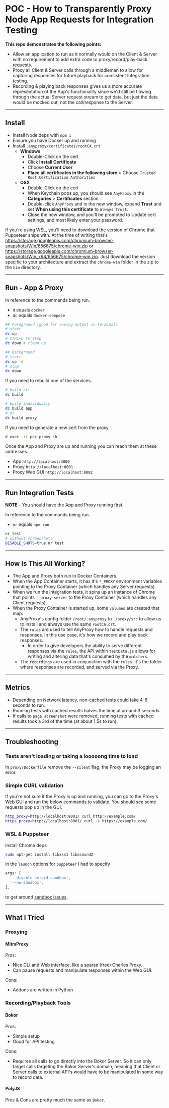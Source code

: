 # POC - How to Transparently Proxy Node App Requests for Integration Testing

**This repo demonstrates the following points:**
- Allow an application to run as it normally would on the Client & Server with
  no requirement to add extra code to proxy/record/play-back requests.
- Proxy all Client & Server calls through a middleman to allow for capturing
  responses for future playback for consistent Integration testing.
- Recording & playing back responses gives us a more accurate representation of
  the App's functionality since we'd still be flowing through the actual Server
  request stream to get data, but just the data would be mocked out, not the
  call/response to the Server.

---

## Install

- Install Node deps with `npm i`
- Ensure you have Docker up and running
- Install `.anyproxy/certificates/rootCA.crt`
  - **Windows**
    - Double-Click on the cert
    - Click **Install Certificate**
    - Choose **Current User**
    - **Place all certificates in the following store** > Choose `Trusted Root Certification Authorities`
  - **OSX**
    - Double-Click on the cert
    - When Keychain pops up, you should see `AnyProxy` in the **Categories** > **Certificates** section
    - Double-click `AnyProxy` and in the new window, expand **Trust** and set
      **When using this certificate** to `Always Trust`.
    - Close the new window, and you'll be prompted to Update cert settings,
      and most likely enter your password.

If you're using WSL, you'll need to download the version of Chrome that
Puppeteer ships with. At the time of writing that's
https://storage.googleapis.com/chromium-browser-snapshots/Win/656675/chrome-win.zip
or
https://storage.googleapis.com/chromium-browser-snapshots/Win_x64/656675/chrome-win.zip.
Just download the version specific to your architecture and extract the
`chrome-win` folder in the zip to the `bin` directory.

---

## Run - App & Proxy

In reference to the commands being run.
- `d` equals `docker`
- `dc` equals `docker-compose`

```sh
## Foreground (good for seeing output in terminal)
# start
dc up
# CTRL+C to stop
dc down # clean up

## Background
# start
dc up -d
# stop
dc down
```

If you need to rebuild one of the services.
```sh
# build all
dc build

# build individually
dc build app
# or
dc build proxy
```

If you need to generate a new cert from the proxy.
```sh
d exec -it poc-proxy sh
```

Once the App and Proxy are up and running you can reach them at these addresses.
- App `http://localhost:3000`
- Proxy `http://localhost:8001`
- Proxy Web GUI `http://localhost:8002`

---

## Run Integration Tests

**NOTE** - You should have the App and Proxy running first.

In reference to the commands being run.
- `nr` equals `npm run`

```sh
nr test
# without screenshots
DISABLE_SHOTS=true nr test
```

---

## How Is This All Working?

- The App and Proxy both run in Docker Containers.
- When the App Container starts, it has it's `*_PROXY` environment variables
  pointing to the Proxy Container (which handles any Server requests).
- When we run the integration tests, it spins up an instance of Chrome that points
  `--proxy-server` to the Proxy Container (which handles any Client requests).
- When the Proxy Container is started up, some `volumes` are created that map:
  - AnyProxy's config folder `/root/.anyproxy` to `./proxy/src` to allow us to
    install and always use the same `rootCA.crt`.
  - The `rules` are used to tell AnyProxy how to handle requests and responses.
    In this use case, it's how we record and play back responses.
    - In order to give developers the ability to serve different responses via
    the `rules`, the API within `testData.js` allows for writing and altering
    data that's consumed by the `matchers`.
  - The `recordings` are used in conjunction with the `rules`. It's the folder
    where responses are recorded, and served via the Proxy.

---

## Metrics

- Depending on Network latency, non-cached tests could take 4-6 seconds to run.
- Running tests with cached results halves the time at around 3 seconds.
- If calls to `page.screenshot` were removed, running tests with cached results
  took a 3rd of the time (at about 1.5s to run).
  
---

## Troubleshooting

### Tests aren't loading or taking a looooong time to load

In `proxy/Dockerfile` remove the `--silent` flag, the Proxy may be logging an
error.

### Simple CURL validation

If you're not sure if the Proxy is up and running, you can go to the Proxy's Web
GUI and run the below commands to validate. You should see some requests pop up
in the GUI.

```sh
http_proxy=http://localhost:8001/ curl http://example.com/
https_proxy=http://localhost:8001/ curl -k https://example.com/
```

### WSL & Puppeteer

Install Chrome deps
```sh
sudo apt-get install libxss1 libasound2
```
In the `launch` options for `puppeteer` I had to specify
```js
args: [
  '--disable-setuid-sandbox',
  '--no-sandbox',
],
```
to get around [sandbox issues](https://github.com/GoogleChrome/puppeteer/blob/master/docs/troubleshooting.md#setting-up-chrome-linux-sandbox).

---

## What I Tried

### Proxying

#### MitmProxy

Pros:
- Nice CLI and Web interface, like a sparse (free) Charles Proxy.
- Can pause requests and manipulate responses within the Web GUI.

Cons:
- Addons are written in Python

### Recording/Playback Tools

#### Bokor

Pros:
- Simple setup
- Good for API testing

Cons:
- Requires all calls to go directly into the Bokor Server. So it can only target
  calls targeting the Bokor Server's domain, meaning that Client or Server
  calls to external API's would have to be manipulated in some way to record
  data.
  
#### PolyJS

Pros & Cons are pretty much the same as `Bokor`.
